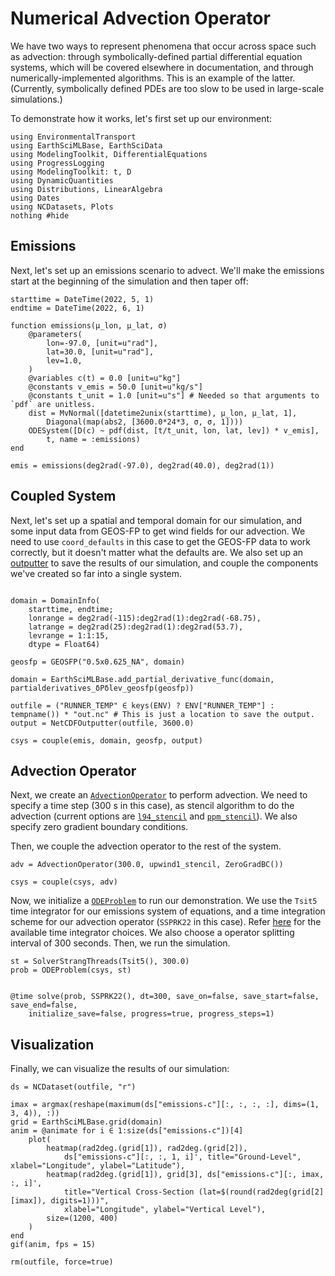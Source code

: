 # Numerical Advection Operator

We have two ways to represent phenomena that occur across space such as advection: through symbolically-defined partial differential equation systems, which will be covered elsewhere in
documentation, and through numerically-implemented algorithms.
This is an example of the latter. (Currently, symbolically defined PDEs are too slow to be
used in large-scale simulations.)

To demonstrate how it works, let's first set up our environment:

```@example adv
using EnvironmentalTransport
using EarthSciMLBase, EarthSciData
using ModelingToolkit, DifferentialEquations
using ProgressLogging
using ModelingToolkit: t, D
using DynamicQuantities
using Distributions, LinearAlgebra
using Dates
using NCDatasets, Plots
nothing #hide
```

## Emissions

Next, let's set up an emissions scenario to advect.
We'll make the emissions start at the beginning of the simulation and then taper off:

```@example adv
starttime = DateTime(2022, 5, 1)
endtime = DateTime(2022, 6, 1)

function emissions(μ_lon, μ_lat, σ)
    @parameters(
        lon=-97.0, [unit=u"rad"],
        lat=30.0, [unit=u"rad"],
        lev=1.0,
    )
    @variables c(t) = 0.0 [unit=u"kg"]
    @constants v_emis = 50.0 [unit=u"kg/s"]
    @constants t_unit = 1.0 [unit=u"s"] # Needed so that arguments to `pdf` are unitless.
    dist = MvNormal([datetime2unix(starttime), μ_lon, μ_lat, 1], 
        Diagonal(map(abs2, [3600.0*24*3, σ, σ, 1])))
    ODESystem([D(c) ~ pdf(dist, [t/t_unit, lon, lat, lev]) * v_emis],
        t, name = :emissions)
end

emis = emissions(deg2rad(-97.0), deg2rad(40.0), deg2rad(1))
```

## Coupled System

Next, let's set up a spatial and temporal domain for our simulation, and
some input data from GEOS-FP to get wind fields for our advection.
We need to use `coord_defaults` in this case to get the GEOS-FP data to work correctly, but 
it doesn't matter what the defaults are.
We also set up an [outputter](https://data.earthsci.dev/stable/api/#EarthSciData.NetCDFOutputter) to save the results of our simulation, and couple the components we've created so far into a 
single system.

```@example adv

domain = DomainInfo(
    starttime, endtime;
    lonrange = deg2rad(-115):deg2rad(1):deg2rad(-68.75),
    latrange = deg2rad(25):deg2rad(1):deg2rad(53.7),
    levrange = 1:1:15,
    dtype = Float64)

geosfp = GEOSFP("0.5x0.625_NA", domain)

domain = EarthSciMLBase.add_partial_derivative_func(domain, partialderivatives_δPδlev_geosfp(geosfp))

outfile = ("RUNNER_TEMP" ∈ keys(ENV) ? ENV["RUNNER_TEMP"] : tempname()) * "out.nc" # This is just a location to save the output.
output = NetCDFOutputter(outfile, 3600.0)

csys = couple(emis, domain, geosfp, output) 
```
## Advection Operator

Next, we create an [`AdvectionOperator`](@ref) to perform advection. 
We need to specify a time step (300 s in this case), as stencil algorithm to do the advection (current options are [`l94_stencil`](@ref) and [`ppm_stencil`](@ref)).
We also specify zero gradient boundary conditions.

Then, we couple the advection operator to the rest of the system.

```@example adv
adv = AdvectionOperator(300.0, upwind1_stencil, ZeroGradBC())

csys = couple(csys, adv)
```
Now, we initialize a [`ODEProblem`](https://docs.sciml.ai/DiffEqDocs/stable/types/ode_types/) to run our demonstration. 
We use the `Tsit5` time integrator for our emissions system of equations, and a time integration scheme for our advection operator (`SSPRK22` in this case).
Refer [here](https://docs.sciml.ai/DiffEqDocs/stable/solvers/ode_solve/) for the available time integrator choices.
We also choose a operator splitting interval of 300 seconds.
Then, we run the simulation.

```@example adv
st = SolverStrangThreads(Tsit5(), 300.0)
prob = ODEProblem(csys, st)


@time solve(prob, SSPRK22(), dt=300, save_on=false, save_start=false, save_end=false, 
    initialize_save=false, progress=true, progress_steps=1)
```

## Visualization

Finally, we can visualize the results of our simulation:

```@example adv
ds = NCDataset(outfile, "r")

imax = argmax(reshape(maximum(ds["emissions₊c"][:, :, :, :], dims=(1, 3, 4)), :))
grid = EarthSciMLBase.grid(domain)
anim = @animate for i ∈ 1:size(ds["emissions₊c"])[4]
    plot(
        heatmap(rad2deg.(grid[1]), rad2deg.(grid[2]), 
            ds["emissions₊c"][:, :, 1, i]', title="Ground-Level", xlabel="Longitude", ylabel="Latitude"),
        heatmap(rad2deg.(grid[1]), grid[3], ds["emissions₊c"][:, imax, :, i]', 
            title="Vertical Cross-Section (lat=$(round(rad2deg(grid[2][imax]), digits=1)))", 
            xlabel="Longitude", ylabel="Vertical Level"),
        size=(1200, 400)
    )
end
gif(anim, fps = 15)
```

```@setup adv
rm(outfile, force=true)
```